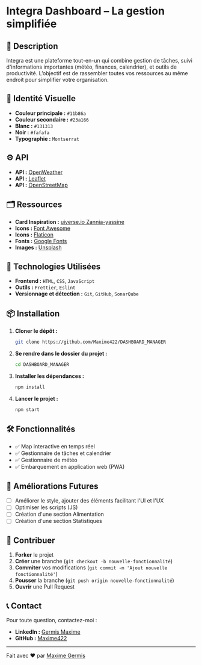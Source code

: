 # Integra Dashboard – La gestion simplifiée

## 🚀 Description

Integra est une plateforme tout-en-un qui combine gestion de tâches, suivi d'informations importantes (météo, finances, calendrier), et outils de productivité. L’objectif est de rassembler toutes vos ressources au même endroit pour simplifier votre organisation.

## 🎨 Identité Visuelle

- **Couleur principale :** `#11b86a`
- **Couleur secondaire :** `#23a166`
- **Blanc :** `#131313`
- **Noir :** `#fafafa`
- **Typographie :** `Montserrat`

## ⚙️ API

- **API :** [OpenWeather](https://openweathermap.org/)
- **API :** [Leaflet](https://leafletjs.com/)
- **API :** [OpenStreetMap](https://www.openstreetmap.org/about)

## 🗂️ Ressources

- **Card Inspiration :** [uiverse.io Zannia-yassine](https://uiverse.io/profile/zanina-yassine)
- **Icons :** [Font Awesome](https://fontawesome.com/)
- **Icons :** [Flaticon](https://www.flaticon.com/)
- **Fonts :** [Google Fonts](https://fonts.google.com/specimen/Montserrat)
- **Images :** [Unsplash](https://unsplash.com/)

## 🔧 Technologies Utilisées

- **Frontend :** `HTML`, `CSS`, `JavaScript`
- **Outils :** `Prettier`, `Eslint`
- **Versionnage et détection :** `Git`, `GitHub`, `SonarQube`

## 📦 Installation

1. **Cloner le dépôt :**
    ```bash
    git clone https://github.com/Maxime422/DASHBOARD_MANAGER
    ```
2. **Se rendre dans le dossier du projet :**
    ```bash
    cd DASHBOARD_MANAGER
    ```
3. **Installer les dépendances :**
    ```bash
    npm install
    ```
4. **Lancer le projet :**
    ```bash
    npm start
    ```

## 🛠 Fonctionnalités

- ✅ Map interactive en temps réel
- ✅ Gestionnaire de tâches et calendrier
- ✅ Gestionnaire de météo
- ✅ Embarquement en application web (PWA)

## 🚧 Améliorations Futures

- [ ] Améliorer le style, ajouter des éléments facilitant l'UI et l'UX
- [ ] Optimiser les scripts (JS)
- [ ] Création d'une section Alimentation
- [ ] Création d'une section Statistiques

## 🤝 Contribuer

1. **Forker** le projet
2. **Créer** une branche (`git checkout -b nouvelle-fonctionnalité`)
3. **Commiter** vos modifications (`git commit -m 'Ajout nouvelle fonctionnalité'`)
4. **Pousser** la branche (`git push origin nouvelle-fonctionnalité`)
5. **Ouvrir** une Pull Request

## 📞 Contact

Pour toute question, contactez-moi :

- **LinkedIn :** [Germis Maxime](https://www.linkedin.com/in/maxime-germis)
- **GitHub :** [Maxime422](https://github.com/Maxime422)

---

Fait avec ❤️ par [Maxime Germis](https://github.com/Maxime422)
